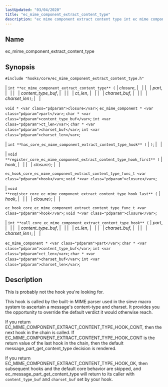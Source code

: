 ```yaml
---
lastUpdated: "03/04/2020"
title: "ec_mime_component_extract_content_type"
description: "ec mime component extract content type int ec mime component extract content type closure part content type buf ct len charset buf charset len void closure ec mime component part char content type buf int ct len char charset buf int charset len int has core ec mime component extract..."
---
```


<a name="hooks.core.ec_mime_component_extract_content_type"></a> 
## Name

ec_mime_component_extract_content_type

## Synopsis

`#include "hooks/core/ec_mime_component_extract_content_type.h"`

| `int **ec_mime_component_extract_content_type** (` | <var class="pdparam">closure</var>, |   |
|   | <var class="pdparam">part</var>, |   |
|   | <var class="pdparam">content_type_buf</var>, |   |
|   | <var class="pdparam">ct_len</var>, |   |
|   | <var class="pdparam">charset_buf</var>, |   |
|   | <var class="pdparam">charset_len</var>`)`; |   |

`void * <var class="pdparam">closure</var>`;
`ec_mime_component * <var class="pdparam">part</var>`;
`char * <var class="pdparam">content_type_buf</var>`;
`int <var class="pdparam">ct_len</var>`;
`char * <var class="pdparam">charset_buf</var>`;
`int <var class="pdparam">charset_len</var>`;

| `int **has_core_ec_mime_component_extract_content_type_hook** (` | `)`; |   |

| `void **register_core_ec_mime_component_extract_content_type_hook_first** (` | <var class="pdparam">hook</var>, |   |
|   | <var class="pdparam">closure</var>`)`; |   |

`ec_hook_core_ec_mime_component_extract_content_type_func_t <var class="pdparam">hook</var>`;
`void *<var class="pdparam">closure</var>`;

| `void **register_core_ec_mime_component_extract_content_type_hook_last** (` | <var class="pdparam">hook</var>, |   |
|   | <var class="pdparam">closure</var>`)`; |   |

`ec_hook_core_ec_mime_component_extract_content_type_func_t <var class="pdparam">hook</var>`;
`void *<var class="pdparam">closure</var>`;

| `int **call_core_ec_mime_component_extract_content_type_hook** (` | <var class="pdparam">part</var>, |   |
|   | <var class="pdparam">content_type_buf</var>, |   |
|   | <var class="pdparam">ct_len</var>, |   |
|   | <var class="pdparam">charset_buf</var>, |   |
|   | <var class="pdparam">charset_len</var>`)`; |   |

`ec_mime_component * <var class="pdparam">part</var>`;
`char * <var class="pdparam">content_type_buf</var>`;
`int <var class="pdparam">ct_len</var>`;
`char * <var class="pdparam">charset_buf</var>`;
`int <var class="pdparam">charset_len</var>`;<a name="idp28224752"></a> 
## Description

This is probably not the hook you're looking for.

This hook is called by the built-in MIME parser used in the sieve macro system to ascertain a message's content-type and charset. It provides you the opportunity to override the default verdict it would otherwise reach.

If you return EC_MIME_COMPONENT_EXTRACT_CONTENT_TYPE_HOOK_CONT, then the next hook in the chain is called. If EC_MIME_COMPONENT_EXTRACT_CONTENT_TYPE_HOOK_CONT is the return value of the last hook in the chain, then the default message_part_get_content_type decision is rendered.

If you return EC_MIME_COMPONENT_EXTRACT_CONTENT_TYPE_HOOK_OK, then subsequent hooks and the default core behavior are skipped, and ec_message_part_get_content_type will return to its caller with `content_type_buf` and `charset_buf` set by your hook.